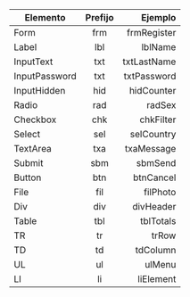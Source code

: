 
| Elemento        | Prefijo         | Ejemplo         |
| --------------- |:---------------:| ---------------:|
| Form            | frm             | frmRegister     |
| Label           | lbl             | lblName         |
| InputText       | txt             | txtLastName     |
| InputPassword   | txt             | txtPassword     |
| InputHidden     | hid             | hidCounter      |
| Radio           | rad             | radSex          |
| Checkbox        | chk             | chkFilter       |
| Select          | sel             | selCountry      |
| TextArea        | txa             | txaMessage      |
| Submit          | sbm             | sbmSend         |
| Button          | btn             | btnCancel       |
| File            | fil             | filPhoto        |
| Div             | div             | divHeader       |
| Table           | tbl             | tblTotals       |
| TR              | tr              | trRow           |
| TD              | td              | tdColumn        |
| UL              | ul              | ulMenu          |
| LI              | li              | liElement       |

